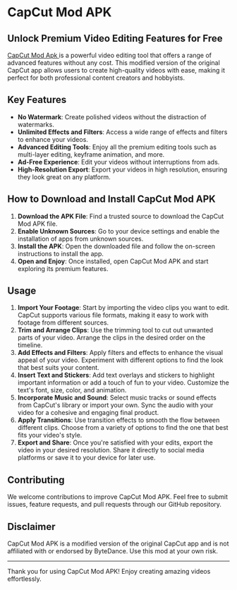 # CapCut Mod APK

## Unlock Premium Video Editing Features for Free
<a href="https://capcutapkapp.pro/"> CapCut Mod Apk </a> is a powerful video editing tool that offers a range of advanced features without any cost. This modified version of the original CapCut app allows users to create high-quality videos with ease, making it perfect for both professional content creators and hobbyists.

## Key Features

- **No Watermark**: Create polished videos without the distraction of watermarks.
- **Unlimited Effects and Filters**: Access a wide range of effects and filters to enhance your videos.
- **Advanced Editing Tools**: Enjoy all the premium editing tools such as multi-layer editing, keyframe animation, and more.
- **Ad-Free Experience**: Edit your videos without interruptions from ads.
- **High-Resolution Export**: Export your videos in high resolution, ensuring they look great on any platform.

## How to Download and Install CapCut Mod APK

1. **Download the APK File**: Find a trusted source to download the CapCut Mod APK file.
2. **Enable Unknown Sources**: Go to your device settings and enable the installation of apps from unknown sources.
3. **Install the APK**: Open the downloaded file and follow the on-screen instructions to install the app.
4. **Open and Enjoy**: Once installed, open CapCut Mod APK and start exploring its premium features.

## Usage

1. **Import Your Footage**: Start by importing the video clips you want to edit. CapCut supports various file formats, making it easy to work with footage from different sources.
2. **Trim and Arrange Clips**: Use the trimming tool to cut out unwanted parts of your video. Arrange the clips in the desired order on the timeline.
3. **Add Effects and Filters**: Apply filters and effects to enhance the visual appeal of your video. Experiment with different options to find the look that best suits your content.
4. **Insert Text and Stickers**: Add text overlays and stickers to highlight important information or add a touch of fun to your video. Customize the text's font, size, color, and animation.
5. **Incorporate Music and Sound**: Select music tracks or sound effects from CapCut's library or import your own. Sync the audio with your video for a cohesive and engaging final product.
6. **Apply Transitions**: Use transition effects to smooth the flow between different clips. Choose from a variety of options to find the one that best fits your video's style.
7. **Export and Share**: Once you're satisfied with your edits, export the video in your desired resolution. Share it directly to social media platforms or save it to your device for later use.

## Contributing

We welcome contributions to improve CapCut Mod APK. Feel free to submit issues, feature requests, and pull requests through our GitHub repository.


## Disclaimer

CapCut Mod APK is a modified version of the original CapCut app and is not affiliated with or endorsed by ByteDance. Use this mod at your own risk. 

---

Thank you for using CapCut Mod APK! Enjoy creating amazing videos effortlessly.
